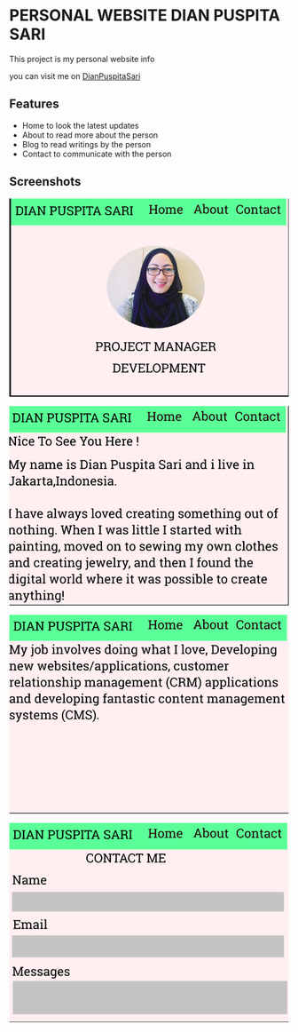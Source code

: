 # PERSONAL WEBSITE DIAN PUSPITA SARI

This project is my personal website info

you can visit me on [DianPuspitaSari](https://github.com/Dianpuspitasari86)

## Features

- Home to look the latest updates
- About to read more about the person
- Blog to read writings by the person
- Contact to communicate with the person

## Screenshots

![Home](images/Dian.png)

![About](images/home.png)

![Blog](images/about.png)

![Contact](images/contact.png)
